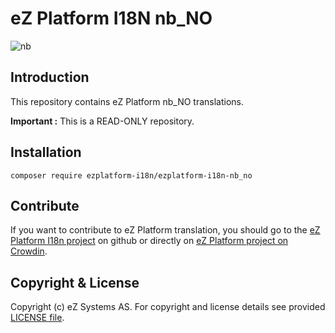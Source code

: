 # eZ Platform I18N nb_NO
![nb](https://cloud.githubusercontent.com/assets/1446466/22544462/194b441e-e935-11e6-9f83-5eac2fa67214.png)

## Introduction

This repository contains eZ Platform nb_NO translations.

**Important :** This is a READ-ONLY repository.

## Installation

    composer require ezplatform-i18n/ezplatform-i18n-nb_no
    
## Contribute

If you want to contribute to eZ Platform translation, you should go to the [eZ Platform I18n project][ezplatform-i18n] 
on github or directly on [eZ Platform project on Crowdin][crowdin-ezplatform].

## Copyright & License

Copyright (c) eZ Systems AS. For copyright and license details see provided [LICENSE file][licence].
 
[ezplatform-i18n]: https://github.com/ezsystems/ezplatform-i18n
[crowdin-ezplatform]: https://crowdin.com/project/ezplatform
[licence]: https://github.com/ezsystems/ezplatform-i18n/blob/master/LICENCE

